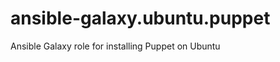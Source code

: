 ansible-galaxy.ubuntu.puppet
============================

Ansible Galaxy role for installing Puppet on Ubuntu
